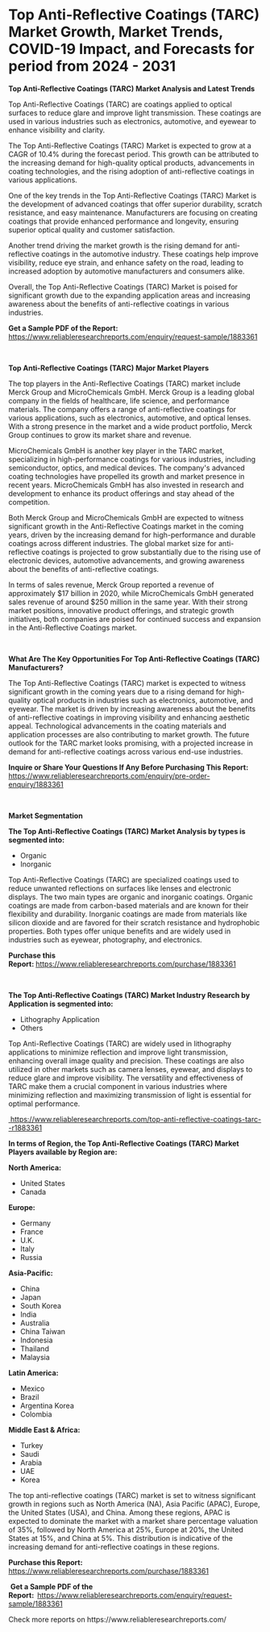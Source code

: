 <p><h1>Top Anti-Reflective Coatings (TARC) Market Growth, Market Trends, COVID-19 Impact, and Forecasts for period from 2024 - 2031</h1></p><p><strong>Top Anti-Reflective Coatings (TARC) Market Analysis and Latest Trends</strong></p>
<p><p>Top Anti-Reflective Coatings (TARC) are coatings applied to optical surfaces to reduce glare and improve light transmission. These coatings are used in various industries such as electronics, automotive, and eyewear to enhance visibility and clarity.</p><p>The Top Anti-Reflective Coatings (TARC) Market is expected to grow at a CAGR of 10.4% during the forecast period. This growth can be attributed to the increasing demand for high-quality optical products, advancements in coating technologies, and the rising adoption of anti-reflective coatings in various applications.</p><p>One of the key trends in the Top Anti-Reflective Coatings (TARC) Market is the development of advanced coatings that offer superior durability, scratch resistance, and easy maintenance. Manufacturers are focusing on creating coatings that provide enhanced performance and longevity, ensuring superior optical quality and customer satisfaction.</p><p>Another trend driving the market growth is the rising demand for anti-reflective coatings in the automotive industry. These coatings help improve visibility, reduce eye strain, and enhance safety on the road, leading to increased adoption by automotive manufacturers and consumers alike.</p><p>Overall, the Top Anti-Reflective Coatings (TARC) Market is poised for significant growth due to the expanding application areas and increasing awareness about the benefits of anti-reflective coatings in various industries.</p></p>
<p><strong>Get a Sample PDF of the Report:&nbsp;</strong> <a href="https://www.reliableresearchreports.com/enquiry/request-sample/1883361">https://www.reliableresearchreports.com/enquiry/request-sample/1883361</a></p>
<p>&nbsp;</p>
<p><strong>Top Anti-Reflective Coatings (TARC) Major Market Players</strong></p>
<p><p>The top players in the Anti-Reflective Coatings (TARC) market include Merck Group and MicroChemicals GmbH. Merck Group is a leading global company in the fields of healthcare, life science, and performance materials. The company offers a range of anti-reflective coatings for various applications, such as electronics, automotive, and optical lenses. With a strong presence in the market and a wide product portfolio, Merck Group continues to grow its market share and revenue.</p><p>MicroChemicals GmbH is another key player in the TARC market, specializing in high-performance coatings for various industries, including semiconductor, optics, and medical devices. The company's advanced coating technologies have propelled its growth and market presence in recent years. MicroChemicals GmbH has also invested in research and development to enhance its product offerings and stay ahead of the competition.</p><p>Both Merck Group and MicroChemicals GmbH are expected to witness significant growth in the Anti-Reflective Coatings market in the coming years, driven by the increasing demand for high-performance and durable coatings across different industries. The global market size for anti-reflective coatings is projected to grow substantially due to the rising use of electronic devices, automotive advancements, and growing awareness about the benefits of anti-reflective coatings.</p><p>In terms of sales revenue, Merck Group reported a revenue of approximately $17 billion in 2020, while MicroChemicals GmbH generated sales revenue of around $250 million in the same year. With their strong market positions, innovative product offerings, and strategic growth initiatives, both companies are poised for continued success and expansion in the Anti-Reflective Coatings market.</p></p>
<p>&nbsp;</p>
<p><strong>What Are The Key Opportunities For Top Anti-Reflective Coatings (TARC) Manufacturers?</strong></p>
<p><p>The Top Anti-Reflective Coatings (TARC) market is expected to witness significant growth in the coming years due to a rising demand for high-quality optical products in industries such as electronics, automotive, and eyewear. The market is driven by increasing awareness about the benefits of anti-reflective coatings in improving visibility and enhancing aesthetic appeal. Technological advancements in the coating materials and application processes are also contributing to market growth. The future outlook for the TARC market looks promising, with a projected increase in demand for anti-reflective coatings across various end-use industries.</p></p>
<p><strong>Inquire or Share Your Questions If Any Before Purchasing This Report:</strong> <a href="https://www.reliableresearchreports.com/enquiry/pre-order-enquiry/1883361">https://www.reliableresearchreports.com/enquiry/pre-order-enquiry/1883361</a></p>
<p>&nbsp;</p>
<p><strong>Market Segmentation</strong></p>
<p><strong>The Top Anti-Reflective Coatings (TARC) Market Analysis by types is segmented into:</strong></p>
<p><ul><li>Organic</li><li>Inorganic</li></ul></p>
<p><p>Top Anti-Reflective Coatings (TARC) are specialized coatings used to reduce unwanted reflections on surfaces like lenses and electronic displays. The two main types are organic and inorganic coatings. Organic coatings are made from carbon-based materials and are known for their flexibility and durability. Inorganic coatings are made from materials like silicon dioxide and are favored for their scratch resistance and hydrophobic properties. Both types offer unique benefits and are widely used in industries such as eyewear, photography, and electronics.</p></p>
<p><strong>Purchase this Report:&nbsp;</strong><a href="https://www.reliableresearchreports.com/purchase/1883361">https://www.reliableresearchreports.com/purchase/1883361</a></p>
<p>&nbsp;</p>
<p><strong>The Top Anti-Reflective Coatings (TARC) Market Industry Research by Application is segmented into:</strong></p>
<p><ul><li>Lithography Application</li><li>Others</li></ul></p>
<p><p>Top Anti-Reflective Coatings (TARC) are widely used in lithography applications to minimize reflection and improve light transmission, enhancing overall image quality and precision. These coatings are also utilized in other markets such as camera lenses, eyewear, and displays to reduce glare and improve visibility. The versatility and effectiveness of TARC make them a crucial component in various industries where minimizing reflection and maximizing transmission of light is essential for optimal performance.</p></p>
<p><a href="https://www.reliableresearchreports.com/top-anti-reflective-coatings-tarc--r1883361">&nbsp;https://www.reliableresearchreports.com/top-anti-reflective-coatings-tarc--r1883361</a></p>
<p><strong>In terms of Region, the Top Anti-Reflective Coatings (TARC) Market Players available by Region are:</strong></p>
<p>
    <p> <strong> North America: </strong>
        <ul>
            <li>United States</li>
            <li>Canada</li>
        </ul>
        </p> 
    <p> <strong> Europe: </strong>
        <ul>
            <li>Germany</li>
            <li>France</li>
            <li>U.K.</li>
            <li>Italy</li>
            <li>Russia</li>
        </ul>
        </p> 
    <p> <strong> Asia-Pacific: </strong>
        <ul>
            <li>China</li>
            <li>Japan</li>
            <li>South Korea</li>
            <li>India</li>
            <li>Australia</li>
            <li>China Taiwan</li>
            <li>Indonesia</li>
            <li>Thailand</li>
            <li>Malaysia</li>
        </ul>
        </p> 
    <p> <strong> Latin America: </strong>
        <ul>
            <li>Mexico</li>
            <li>Brazil</li>
            <li>Argentina Korea</li>
            <li>Colombia</li>
        </ul>
        </p> 
    <p> <strong> Middle East & Africa: </strong>
        <ul>
            <li>Turkey</li>
            <li>Saudi</li>
            <li>Arabia</li>
            <li>UAE</li>
            <li>Korea</li>
        </ul>
    </p>
    </p>
<p><p>The top anti-reflective coatings (TARC) market is set to witness significant growth in regions such as North America (NA), Asia Pacific (APAC), Europe, the United States (USA), and China. Among these regions, APAC is expected to dominate the market with a market share percentage valuation of 35%, followed by North America at 25%, Europe at 20%, the United States at 15%, and China at 5%. This distribution is indicative of the increasing demand for anti-reflective coatings in these regions.</p></p>
<p><strong>Purchase this Report: </strong><a href="https://www.reliableresearchreports.com/purchase/1883361">https://www.reliableresearchreports.com/purchase/1883361</a></p>
<p>&nbsp;<strong>Get a Sample PDF of the Report:&nbsp;&nbsp;</strong><a href="https://www.reliableresearchreports.com/enquiry/request-sample/1883361">https://www.reliableresearchreports.com/enquiry/request-sample/1883361</a></p>
<p><strong></strong></p>
<p>Check more reports on https://www.reliableresearchreports.com/</p>